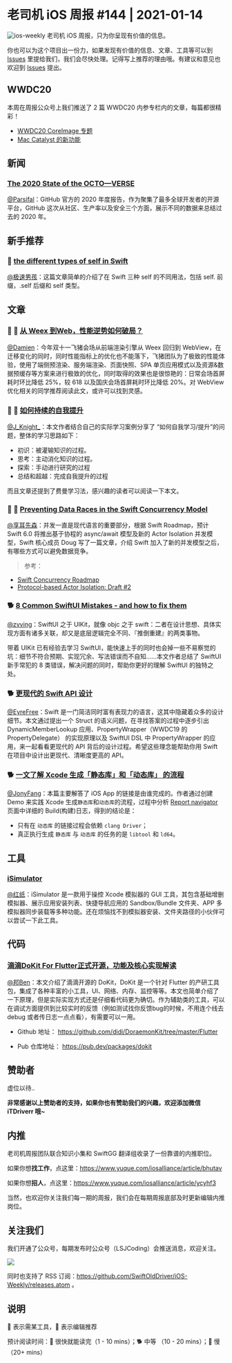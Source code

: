 # 老司机 iOS 周报 #144 | 2021-01-14

![ios-weekly](https://github.com/SwiftOldDriver/iOS-Weekly/blob/master/assets/ios-weekly.png?raw=true)
老司机 iOS 周报，只为你呈现有价值的信息。

你也可以为这个项目出一份力，如果发现有价值的信息、文章、工具等可以到 [Issues](https://github.com/SwiftOldDriver/iOS-Weekly/issues) 里提给我们，我们会尽快处理。记得写上推荐的理由哦。有建议和意见也欢迎到 [Issues](https://github.com/SwiftOldDriver/iOS-Weekly/issues) 提出。

## WWDC20

本周在周报公众号上我们推送了 2 篇 WWDC20 内参专栏内的文章，每篇都很精彩！

- [WWDC20 CoreImage 专题](https://mp.weixin.qq.com/s/azSk79UwWQaXY6vnZyifkA)
- [Mac Catalyst 的新功能](https://mp.weixin.qq.com/s/zlmsfTgUtJNKbBZxOgn8KQ)

## 新闻

### [The 2020 State of the OCTO—VERSE](https://octoverse.github.com/)

[@Parsifal](https://github.com/ParsifalC)：GitHub 官方的 2020 年度报告，作为聚集了最多全球开发者的开源平台，GitHub 这次从社区、生产率以及安全三个方面，展示不同的数据来总结过去的 2020 年。

## 新手推荐

### 🐎 [the different types of self in Swift](https://www.jessesquires.com/blog/2020/12/28/the-different-types-of-self-in-swift/)

[@极速男孩](https://github.com/ztlyyznf001)：这篇文章简单的介绍了在 Swift 三种 self 的不同用法，包括 self. 前缀，.self 后缀和 self 类型。

## 文章

### 🌟 🐎 [从 Weex 到Web，性能逆势如何破局？](https://mp.weixin.qq.com/s/0EluripD7qNZtx7-aCstkw)

[@Damien](https://github.com/ZengyiMa)：今年双十一飞猪会场从前端渲染引擎从 Weex 回归到 WebView，在迁移变化的同时，同时性能指标上的优化也不能落下，飞猪团队为了极致的性能体验，使用了端侧预渲染、服务端渲染、页面快照、SPA 单页应用模式以及资源&数据预缓存等方案来进行极致的优化，同时取得的效果也是很惊艳的：日常会场首屏耗时环比降低 25%，较 618 以及国庆会场首屏耗时环比降低 20%。对 WebView 优化相关的同学推荐阅读此文，或许可以找到灵感。

### 🌟 🐎 [如何持续的自我提升](https://mp.weixin.qq.com/s/ibezFl5p62yDlb8HS6NyJw)

[@J_Knight_](https://github.com/knightsj)：本文作者结合自己的实际学习案例分享了 “如何自我学习/提升”的问题，整体的学习思路如下：
- 初识：被灌输知识的过程。
- 思考：主动消化知识的过程。
- 探索：手动进行研究的过程
- 总结和超越：完成自我提升的过程

而且文章还提到了费曼学习法，感兴趣的读者可以阅读一下本文。

### 🌟 🐢 [Preventing Data Races in the Swift Concurrency Model](https://gist.github.com/DougGregor/10db898093ce33694139d1dcd7da3397)

[@享耳先森](https://github.com/iblacksun)：并发一直是现代语言的重要部分，根据 Swift Roadmap，预计 Swift 6.0 将推出基于协程的 async/await 模型及新的 Actor Isolation 并发模型，Swift 核心成员 Doug 写了一篇文章，介绍 Swift 加入了新的并发模型之后，有哪些方式可以避免数据竞争。
> 参考：
- [Swift Concurrency Roadmap](https://forums.swift.org/t/swift-concurrency-roadmap/41611)
- [Protocol-based Actor Isolation: Draft #2](https://docs.google.com/document/d/1BEO6QwzcYCUhaGyA-WRoM_phRa7O7mGPNIMdSV4StEE/edit)

### 🐕 [8 Common SwiftUI Mistakes - and how to fix them](https://www.hackingwithswift.com/articles/224/common-swiftui-mistakes-and-how-to-fix-them)

[@zvving](https://github.com/zvving)：SwiftUI 之于 UIKit，就像 objc 之于 swift：二者在设计思想、具体实现方面有诸多关联，却又是底层逻辑完全不同、『推倒重建』的两类事物。

带着 UIKit 已有经验去学习 SwiftUI，能快速上手的同时也会掉一些不易察觉的坑：细节不符合预期、实现冗余、写法错误而不自知……本文作者总结了 SwiftUI 新手常犯的 8 类错误，解决问题的同时，帮助你更好的理解 SwiftUI 的独特之处。

### 🐕 [更现代的 Swift API 设计](https://mp.weixin.qq.com/s/DhtYVLNq5IRu2eUEktXgJg)

[@EyreFree](https://github.com/EyreFree)：Swift 是一门简洁同时富有表现力的语言，这其中隐藏着众多的设计细节。本文通过提出一个 Struct 的语义问题，在寻找答案的过程中逐步引出 DynamicMemberLookup 应用、PropertyWrapper（WWDC19 的 PropertyDelegate） 的实现原理以及 SwiftUI DSL 中 PropertyWrapper 的应用，来一起看看更现代的 API 背后的设计过程。希望这些理念能帮助你用 Swift 在项目中设计出更现代、清晰度更高的 API。

### 🐕 [一文了解 Xcode 生成「静态库」和「动态库」 的流程](https://mp.weixin.qq.com/s/WH8emrMpLeVW-LfGwN09cw)

[@JonyFang](https://github.com/JonyFang)：本篇主要解答了 iOS App 的链接是由谁完成的。作者通过创建 Demo 来实践 Xcode 生成`静态库`和`动态库`的流程，过程中分析 [Report navigator](https://help.apple.com/xcode/mac/11.4/#/dev21d56ecd4) 页面中详细的 Build(构建)日志，得到的结论是：
- 只有在 `动态库` 的链接过程会依赖 `clang Driver`；
- 真正执行生成 `静态库` 与 `动态库` 的任务的是 `libtool` 和 `ld64`。

## 工具

### [iSimulator](https://github.com/wigl/iSimulator)

[@红纸](https://github.com/nianran)：iSimulator 是一款用于操控 Xcode 模拟器的 GUI 工具，其包含基础增删模拟器、展示应用安装列表、快捷导航应用的 Sandbox/Bundle 文件夹、APP 多模拟器同步装载等多种功能。还在烦恼找不到模拟器安装、文件夹路径的小伙伴可以尝试一下此工具。

## 代码


### [滴滴DoKit For Flutter正式开源，功能及核心实现解读](https://mp.weixin.qq.com/s/QLwE-ehvp9dHW4QJmAWI9g)

[@邦Ben](https://weibo.com/linwenbang)：本文介绍了滴滴开源的 DoKit，DoKit 是一个针对 Flutter 的产研工具包，集成了各种丰富的小工具，UI、网络、内存、监控等等。本文也简单介绍了一下原理，但是实际实现方式还是仔细看代码更为确切。作为辅助类的工具，可以在调试方面提供到比较实时的反馈（例如测试找你反馈bug的时候，不用连个线去 debug 或者传日志一点点看），有需要可以一用。

- Github 地址：
https://github.com/didi/DoraemonKit/tree/master/Flutter

- Pub 仓库地址：
https://pub.dev/packages/dokit

## 赞助者

虚位以待..

**非常感谢以上赞助者的支持，如果你也有赞助我们的兴趣，欢迎添加微信 iTDriverr 哦~**

## 内推

老司机周报团队联合知识小集和 SwiftGG 翻译组收录了一份靠谱的内推职位。

如果你想**找工作**，点这里：https://www.yuque.com/iosalliance/article/bhutav

如果你想**招人**，点这里：https://www.yuque.com/iosalliance/article/ycyhf3

当然，也欢迎你关注我们每一期的周报，我们会在每期周报底部及时更新编辑内推岗位。

## 关注我们

我们开通了公众号，每期发布时公众号（LSJCoding）会推送消息，欢迎关注。

![](https://github.com/SwiftOldDriver/iOS-Weekly/blob/master/assets/qrcode_for_wechat.jpg?raw=true)

同时也支持了 RSS 订阅：https://github.com/SwiftOldDriver/iOS-Weekly/releases.atom 。

## 说明

🚧 表示需某工具，🌟 表示编辑推荐

预计阅读时间：🐎 很快就能读完（1 - 10 mins）；🐕 中等 （10 - 20 mins）；🐢 慢（20+ mins）
